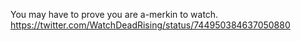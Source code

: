 You may have to prove you are a-merkin to watch. https://twitter.com/WatchDeadRising/status/744950384637050880
